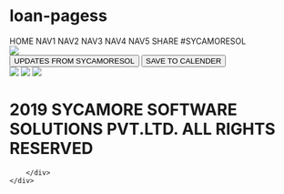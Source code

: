 # loan-pagess
<!DOCTYPE html>
<html>

<head> </head>

<body>
    <div class="container">
        <div class="nav-bar">
            <nav class="nav d-flex flex-column justify-content-center">
                <a class="text"> HOME </a>
                <a class="navtext"> NAV1 </a>
                <a class="navtext"> NAV2 </a>
                <a class="navtext"> NAV3 </a>
                <a class="navtext"> NAV4 </a>
                <a class="navtext"> NAV5 </a>
                <a class="navtext"> SHARE </a>
                <a class="navtext"> #SYCAMORESOL </a>
            </nav>
        </div>
        <div class="poster">
            <div class="logo">
                <img src="https://i.ibb.co/p41zm89/logo.png">
            </div>
            <div class="footer-buttons">
                <button class="footer-text"> UPDATES FROM SYCAMORESOL </button>
                <button class="footer-text"> SAVE TO CALENDER </button>
            </div>
            <div class="social-icons">
                <img src="https://i.ibb.co/SVsWM4w/104458-facebook-social-media-fb-social-icon.png" class="icon-img">
                <img src="https://i.ibb.co/jkpZtMZ/1161953-instagram-icon.png" class="icon-img">
                <img src="https://i.ibb.co/JHLDWWv/104501-twitter-bird-icon.png" class="icon-img">
            </div>
            <h1 class="footer-rights-text">
                2019 SYCAMORE SOFTWARE SOLUTIONS PVT.LTD. ALL RIGHTS RESERVED
            </h1>

        </div>
    </div>
</body>

</html>
